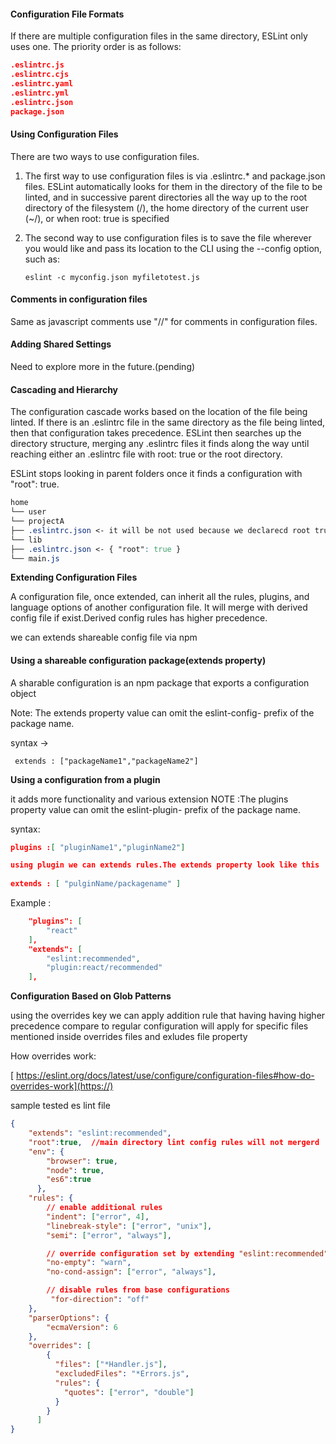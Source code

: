 #### Configuration File Formats

If there are multiple configuration files in the same directory, ESLint only uses one. The priority order is as follows:

```json
.eslintrc.js
.eslintrc.cjs
.eslintrc.yaml
.eslintrc.yml
.eslintrc.json
package.json
```

#### Using Configuration Files

There are two ways to use configuration files.

1) The first way to use configuration files is via .eslintrc.* and package.json files. ESLint automatically looks for them in the directory of the file to be linted, and in successive parent directories all the way up to the root directory of the filesystem (/), the home directory of the current user (~/), or when root: true is specified

  2) The second way to use configuration files is to save the file wherever you would like and pass its location to the CLI using the --config option, such as:

        `eslint -c myconfig.json myfiletotest.js`

#### Comments in configuration files ####

Same as javascript comments  use "//" for comments in configuration files.

#### Adding Shared Settings ####

Need to explore more in the future.(pending)

#### Cascading and Hierarchy ####

The configuration cascade works based on the location of the file being linted. If there is an .eslintrc file in the same directory as the file being linted, then that configuration takes precedence. ESLint then searches up the directory structure, merging any .eslintrc files it finds along the way until reaching either an .eslintrc file with root: true or the root directory.

ESLint stops looking in parent folders once it finds a configuration with "root": true.

```css
home
└── user
└── projectA
├── .eslintrc.json <- it will be not used because we declarecd root true in below
└── lib
├── .eslintrc.json <- { "root": true }
└── main.js
```

**Extending Configuration Files**

  A configuration file, once extended, can inherit all the  rules, plugins, and language options of another configuration file. It will merge with derived config file if exist.Derived config rules has higher precedence.

  we can extends shareable config file via npm

#### Using a shareable configuration package(extends property)

  A sharable configuration is an npm package that exports a configuration object

Note: The extends property value can omit the eslint-config- prefix of the package name.

syntax ->  

     extends : ["packageName1","packageName2"]
    

**Using a configuration from a plugin**

it adds more functionality and various extension
NOTE :The plugins property value can omit the eslint-plugin- prefix of the package name.

syntax:

```json
plugins :[ "pluginName1","pluginName2"]

using plugin we can extends rules.The extends property look like this 
 
extends : [ "pulginName/packagename" ]
```

Example :


```json
    "plugins": [
        "react"
    ],
    "extends": [
        "eslint:recommended",
        "plugin:react/recommended"
    ],
```



**Configuration Based on Glob Patterns**

   using the overrides key we can apply addition rule that having having higher precedence compare to regular configuration will apply for specific files mentioned inside overrides files and exludes file property  

How overrides work:
     
  [  https://eslint.org/docs/latest/use/configure/configuration-files#how-do-overrides-work](https://)


sample tested es lint file

```json
{
    "extends": "eslint:recommended",
    "root":true,  //main directory lint config rules will not mergerd
    "env": {
        "browser": true,
        "node": true,
        "es6":true
      },
    "rules": {
        // enable additional rules
        "indent": ["error", 4],
        "linebreak-style": ["error", "unix"],
        "semi": ["error", "always"],

        // override configuration set by extending "eslint:recommended"
        "no-empty": "warn",
        "no-cond-assign": ["error", "always"],

        // disable rules from base configurations
         "for-direction": "off"
    },
    "parserOptions": {
        "ecmaVersion": 6
    },
    "overrides": [
        {
          "files": ["*Handler.js"],
          "excludedFiles": "*Errors.js",
          "rules": {
            "quotes": ["error", "double"]
          }
        }
      ]
}
```






